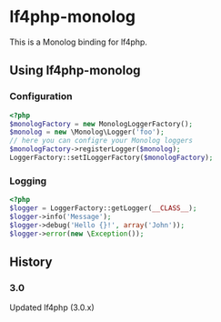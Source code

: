 lf4php-monolog
==============

This is a Monolog binding for lf4php.

Using lf4php-monolog
--------------------

### Configuration

```php
<?php
$monologFactory = new MonologLoggerFactory();
$monolog = new \Monolog\Logger('foo');
// here you can configre your Monolog loggers
$monologFactory->registerLogger($monolog);
LoggerFactory::setILoggerFactory($monologFactory);
```

### Logging

```php
<?php
$logger = LoggerFactory::getLogger(__CLASS__);
$logger->info('Message');
$logger->debug('Hello {}!', array('John'));
$logger->error(new \Exception());
```

History
-------

### 3.0

Updated lf4php (3.0.x)